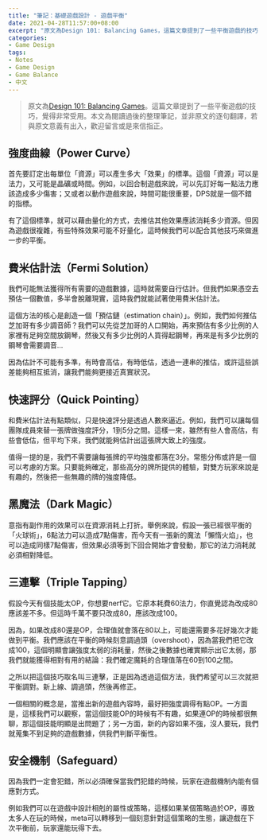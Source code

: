 ```yaml
---
title: "筆記：基礎遊戲設計 - 遊戲平衡"
date: 2021-04-28T11:57:00+08:00
excerpt: "原文為Design 101: Balancing Games，這篇文章提到了一些平衡遊戲的技巧，覺得非常受用。本文為閱讀過後的整理筆記。"
categories:
- Game Design
tags:
- Notes
- Game Design
- Game Balance
- 中文
---
```


> 原文為[Design 101: Balancing Games](https://gamasutra.com/blogs/DanFelder/20151012/251443/Design_101_Balancing_Games.php)。這篇文章提到了一些平衡遊戲的技巧，覺得非常受用。本文為閱讀過後的整理筆記，並非原文的逐句翻譯，若與原文意義有出入，歡迎留言或是來信指正。

## 強度曲線（Power Curve）

首先要訂定出每單位「資源」可以產生多大「效果」的標準。這個「資源」可以是法力，又可能是晶礦或時間。例如，以回合制遊戲來說，可以先訂好每一點法力應該造成多少傷害；又或者以動作遊戲來說，時間可能很重要，DPS就是一個不錯的指標。

有了這個標準，就可以藉由量化的方式，去推估其他效果應該消耗多少資源。但因為遊戲很複雜，有些特殊效果可能不好量化，這時候我們可以配合其他技巧來做進一步的平衡。

## 費米估計法（Fermi Solution）

我們可能無法獲得所有需要的遊戲數據，這時就需要自行估計。但我們如果憑空去預估一個數值，多半會脫離現實，這時我們就能試著使用費米估計法。

這個方法的核心是創造一個「預估鏈（estimation chain）」。例如，我們如何推估芝加哥有多少調音師？我們可以先從芝加哥的人口開始，再來預估有多少比例的人家裡有足夠空間放鋼琴，然後又有多少比例的人買得起鋼琴，再來是有多少比例的鋼琴會需要調音...

因為估計不可能有多準，有時會高估，有時低估，透過一連串的推估，或許這些誤差能夠相互抵消，讓我們能夠更接近真實狀況。

## 快速評分（Quick Pointing）

和費米估計法有點類似，只是快速評分是透過人數來逼近。例如，我們可以讓每個團隊成員來替一張牌做強度評分，1到5分之間。這樣一來，雖然有些人會高估，有些會低估，但平均下來，我們就能夠估計出這張牌大致上的強度。

值得一提的是，我們不需要讓每張牌的平均強度都落在3分。常態分佈或許是一個可以考慮的方案。只要能夠確定，那些高分的牌所提供的體驗，對雙方玩家來說是有趣的，然後把一些無趣的牌的強度降低。

## 黑魔法（Dark Magic）

意指有副作用的效果可以在資源消耗上打折。舉例來說，假設一張已經很平衡的「火球術」，6點法力可以造成7點傷害，而今天有一張新的魔法「懶惰火焰」，也可以造成同樣7點傷害，但效果必須等到下回合開始才會發動，那它的法力消耗就必須相對降低。

## 三連擊（Triple Tapping）

假設今天有個技能太OP，你想要nerf它。它原本耗費60法力，你直覺認為改成80應該差不多。但這時千萬不要只改成80，應該改成100。

因為，如果改成80還是OP，合理值就會落在80以上，可能還需要多花好幾次才能做到平衡。我們應該在平衡的時候刻意調過頭（overshoot），因為當我們把它改成100，這個明顯會讓強度太弱的消耗量，然後之後數據也確實顯示出它太弱，那我們就能獲得相對有用的結論：我們確定魔耗的合理值落在60到100之間。

之所以把這個技巧取名叫三連擊，正是因為透過這個方法，我們希望可以三次就把平衡調對。新上線、調過頭，然後再修正。

一個相關的概念是，當推出新的遊戲內容時，最好把強度調得有點OP。一方面是，這樣我們可以觀察，當這個技能OP的時候有不有趣，如果連OP的時候都很無聊，那這個技能明顯是出問題了；另一方面，新的內容如果不強，沒人要玩，我們就蒐集不到足夠的遊戲數據，供我們判斷平衡性。

## 安全機制（Safeguard）

因為我們一定會犯錯，所以必須確保當我們犯錯的時候，玩家在遊戲機制內能有個應對方式。

例如我們可以在遊戲中設計相剋的屬性或策略，這樣如果某個策略過於OP，導致太多人在玩的時候，meta可以轉移到一個刻意針對這個策略的生態，讓遊戲在下次平衡前，玩家還能玩得下去。